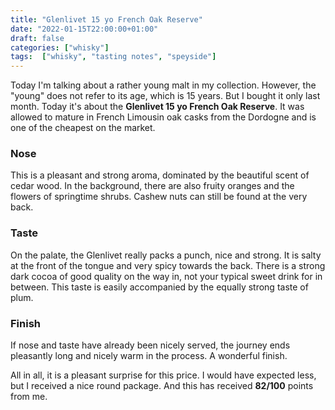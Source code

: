 ```yaml
---
title: "Glenlivet 15 yo French Oak Reserve"
date: "2022-01-15T22:00:00+01:00"
draft: false
categories: ["whisky"]
tags:  ["whisky", "tasting notes", "speyside"]
---
```


Today I'm talking about a rather young malt in my collection. However, the "young" does not refer to its age, which is 15 years. But I bought it only last month. Today it's about the **Glenlivet 15 yo French Oak Reserve**. It was allowed to mature in French Limousin oak casks from the Dordogne and is one of the cheapest on the market.

### Nose

This is a pleasant and strong aroma, dominated by the beautiful scent of cedar wood. In the background, there are also fruity oranges and the flowers of springtime shrubs. Cashew nuts can still be found at the very back.

### Taste

On the palate, the Glenlivet really packs a punch, nice and strong. It is salty at the front of the tongue and very spicy towards the back. There is a strong dark cocoa of good quality on the way in, not your typical sweet drink for in between. This taste is easily accompanied by the equally strong taste of plum.

### Finish

If nose and taste have already been nicely served, the journey ends pleasantly long and nicely warm in the process. A wonderful finish.

All in all, it is a pleasant surprise for this price. I would have expected less, but I received a nice round package. And this has received **82/100** points from me.
